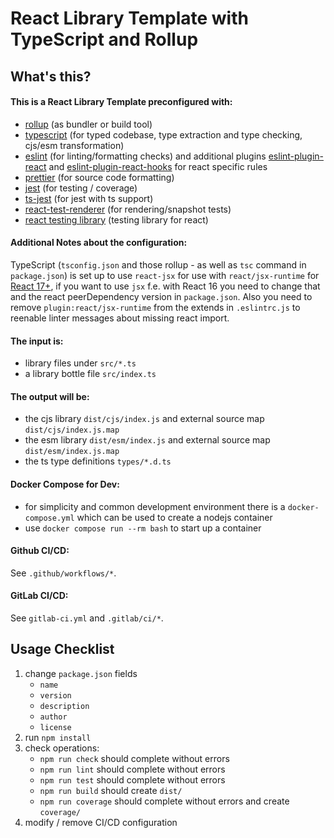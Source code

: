 # React Library Template with TypeScript and Rollup

## What's this?

#### This is a React Library Template preconfigured with:

* [rollup](https://rollupjs.org) (as bundler or build tool)
* [typescript](https://www.typescriptlang.org) (for typed codebase, type extraction and type checking, cjs/esm
  transformation)
* [eslint](https://eslint.org) (for linting/formatting checks) and additional plugins [eslint-plugin-react](https://github.com/yannickcr/eslint-plugin-react) and [eslint-plugin-react-hooks](https://github.com/facebook/react/tree/main/packages/eslint-plugin-react-hooks) for react specific rules
* [prettier](https://prettier.io) (for source code formatting)
* [jest](https://jestjs.io) (for testing / coverage)
* [ts-jest](https://kulshekhar.github.io/ts-jest) (for jest with ts support)
* [react-test-renderer](https://reactjs.org/docs/test-renderer.html) (for rendering/snapshot tests)
* [react testing library](https://testing-library.com/docs/react-testing-library/intro) (testing library for react)

#### Additional Notes about the configuration:

TypeScript (`tsconfig.json` and those rollup - as well as `tsc` command in `package.json`) is set up to use `react-jsx` for use with `react/jsx-runtime` for [React 17+](https://reactjs.org/blog/2020/09/22/introducing-the-new-jsx-transform.html), if you want to use `jsx` f.e. with React 16 you need to change that and the react peerDependency version in `package.json`. Also you need to remove `plugin:react/jsx-runtime` from the extends in `.eslintrc.js` to reenable linter messages about missing react import.

#### The input is:

* library files under `src/*.ts`
* a library bottle file `src/index.ts`

#### The output will be:

* the cjs library `dist/cjs/index.js` and external source map `dist/cjs/index.js.map`
* the esm library `dist/esm/index.js` and external source map `dist/esm/index.js.map`
* the ts type definitions `types/*.d.ts`

#### Docker Compose for Dev:

* for simplicity and common development environment there is a `docker-compose.yml` which can be used to create a nodejs container
* use `docker compose run --rm bash` to start up a container

#### Github CI/CD:

See `.github/workflows/*`.

#### GitLab CI/CD:

See `gitlab-ci.yml` and `.gitlab/ci/*`.

## Usage Checklist

1. change `package.json` fields
    * `name`
    * `version`
    * `description`
    * `author`
    * `license`
2. run `npm install`
3. check operations:
    * `npm run check` should complete without errors
    * `npm run lint` should complete without errors
    * `npm run test` should complete without errors
    * `npm run build` should create `dist/`
    * `npm run coverage` should complete without errors and create `coverage/`
4. modify / remove CI/CD configuration
